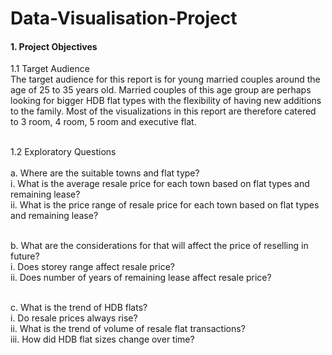 # Data-Visualisation-Project

#### 1.	Project Objectives

1.1 Target Audience<br>
The target audience for this report is for young married couples around the age of 25 to 35 years old. Married couples of this age group are perhaps looking for bigger HDB flat types with the flexibility of having new additions to the family. Most of the visualizations in this report are therefore catered to 3 room, 4 room, 5 room and executive flat.<br><br>

1.2 Exploratory Questions<br><br>
a.	Where are the suitable towns and flat type?<br>
i.	What is the average resale price for each town based on flat types and remaining lease?<br>
ii.	What is the price range of resale price for each town based on flat types and remaining lease?<br><br>

b.	What are the considerations for that will affect the price of reselling in future?<br>
i.	Does storey range affect resale price?<br>
ii.	Does number of years of remaining lease affect resale price?<br><br>

c.	What is the trend of HDB flats?<br>
i.	Do resale prices always rise?<br>
ii.	What is the trend of volume of resale flat transactions?<br>
iii.	How did HDB flat sizes change over time?<br>
